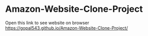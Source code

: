 # Amazon-Website-Clone-Project

Open this link to see website on browser
https://gopal543.github.io/Amazon-Website-Clone-Project/

